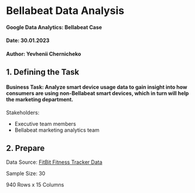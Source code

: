 # Bellabeat Data Analysis
#### Google Data Analytics: Bellabeat Case

#### Date: 30.01.2023

#### Author: Yevhenii Chernicheko
##
## 1. Defining the Task
#### Business Task: Analyze smart device usage data to gain insight into how consumers are using non-Bellabeat smart devices, which in turn will help the marketing department.

Stakeholders: 
- Executive team members
- Bellabeat marketing analytics team
##
## 2. Prepare
Data Source: [FitBit Fitness Tracker Data](https://www.kaggle.com/datasets/arashnic/fitbit)

Sample Size: 30 

940 Rows x 15 Columns
